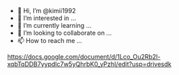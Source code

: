 - 👋 Hi, I’m @kimii1992
- 👀 I’m interested in ...
- 🌱 I’m currently learning ...
- 💞️ I’m looking to collaborate on ...
- 📫 How to reach me ...

<!---
kimii1992/kimii1992 is a ✨ special ✨ repository because its `README.md` (this file) appears on your GitHub profile.
You can click the Preview link to take a look at your changes.
--->
https://docs.google.com/document/d/1Lco_Ou2Rb2l-xqbTqDDB7yypdlc7w5yQhrbK0_yPzhI/edit?usp=drivesdk
